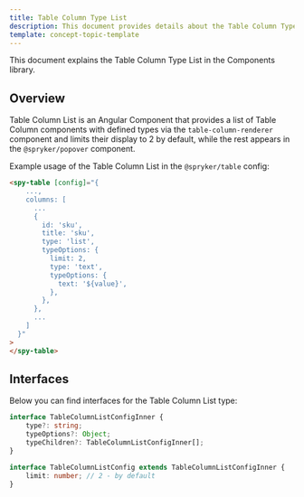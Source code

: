 ```yaml
---
title: Table Column Type List
description: This document provides details about the Table Column Type List in the Components Library.
template: concept-topic-template
---
```


This document explains the Table Column Type List in the Components library.

## Overview

Table Column List is an Angular Component that provides a list of Table Column components with defined types via the `table-column-renderer` component and limits their display to 2 by default, while the rest appears in the `@spryker/popover` component.

Example usage of the Table Column List in the `@spryker/table` config:

```html
<spy-table [config]="{
    ...,
    columns: [
      ...
      {
        id: 'sku',
        title: 'sku',
        type: 'list',
        typeOptions: {
          limit: 2,
          type: 'text',
          typeOptions: {
            text: '${value}',
          },
        },
      },
      ...
    ]
  }"
>
</spy-table>
```

## Interfaces

Below you can find interfaces for the Table Column List type:

```ts
interface TableColumnListConfigInner {
    type?: string;
    typeOptions?: Object;
    typeChildren?: TableColumnListConfigInner[];
}

interface TableColumnListConfig extends TableColumnListConfigInner {
    limit: number; // 2 - by default
}
```
